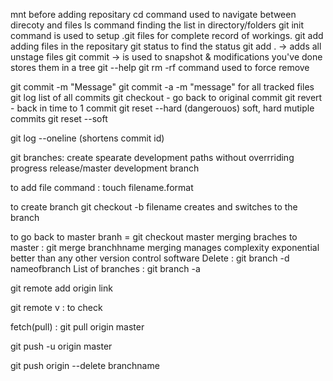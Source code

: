 mnt before adding repositary
cd command used to navigate between direcoty and files
ls command finding the list in directory/folders
git init command is used to setup .git files for  complete record of workings.
git add adding files in the repositary
git status to find the status
git add .  -> adds all unstage files
git commit -> is used to snapshot & modifications you've done stores them in a tree
git --help
git rm -rf command used to force remove 

git commit -m "Message"
git commit -a -m "message" for all tracked files
git log list of all commits
git checkout  - go back to original commit
git revert - back in time to 1 commit 
git reset --hard (dangerouos) soft, hard 
mutiple commits 
git reset --soft     

git log --oneline (shortens commit id)

git branches:  create spearate development paths without overrriding progress
release/master
development branch

to add file command : touch filename.format

to create branch git checkout -b filename 
creates and switches to the branch

to go back to master branh = git checkout master
 merging braches to master : git merge branchhname 
merging manages complexity exponential better than any other version control software
Delete : git branch -d nameofbranch
List of branches : git branch -a


git remote add origin link

git remote v :  to check

fetch(pull)   : git pull origin master

git push -u origin master

git push origin --delete branchname
